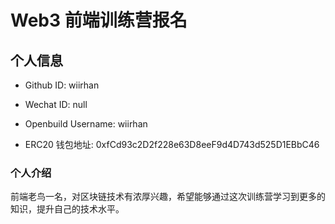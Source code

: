 # Web3 前端训练营报名

## 个人信息

* Github ID: wiirhan

* Wechat ID: null

* Openbuild Username: wiirhan

* ERC20 钱包地址: 0xfCd93c2D2f228e63D8eeF9d4D743d525D1EBbC46

### 个人介绍

前端老鸟一名，对区块链技术有浓厚兴趣，希望能够通过这次训练营学习到更多的知识，提升自己的技术水平。
